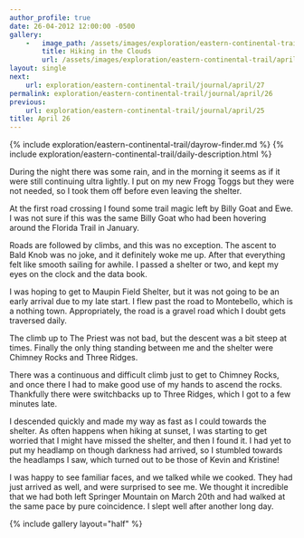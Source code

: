 ```yaml
---
author_profile: true
date: 26-04-2012 12:00:00 -0500
gallery:
    -   image_path: /assets/images/exploration/eastern-continental-trail/april/small/26-1.jpg
        title: Hiking in the Clouds
        url: /assets/images/exploration/eastern-continental-trail/april/large/26-1.jpg
layout: single
next:
    url: exploration/eastern-continental-trail/journal/april/27
permalink: exploration/eastern-continental-trail/journal/april/26
previous:
    url: exploration/eastern-continental-trail/journal/april/25
title: April 26
---
```

{% include exploration/eastern-continental-trail/dayrow-finder.md %}
{% include exploration/eastern-continental-trail/daily-description.html %}

During the night there was some rain, and in the morning it seems as if it were still continuing ultra lightly. I put on my new Frogg Toggs but they were not needed, so I took them off before even leaving the shelter.

At the first road crossing I found some trail magic left by Billy Goat and Ewe. I was not sure if this was the same Billy Goat who had been hovering around the Florida Trail in January.

Roads are followed by climbs, and this was no exception. The ascent to Bald Knob was no joke, and it definitely woke me up. After that everything felt like smooth sailing for awhile. I passed a shelter or two, and kept my eyes on the clock and the data book.

I was hoping to get to Maupin Field Shelter, but it was not going to be an early arrival due to my late start. I flew past the road to Montebello, which is a nothing town. Appropriately, the road is a gravel road which I doubt gets traversed daily.

The climb up to The Priest was not bad, but the descent was a bit steep at times. Finally the only thing standing between me and the shelter were Chimney Rocks and Three Ridges.

There was a continuous and difficult climb just to get to Chimney Rocks, and once there I had to make good use of my hands to ascend the rocks. Thankfully there were switchbacks up to Three Ridges, which I got to a few minutes late.

I descended quickly and made my way as fast as I could towards the shelter. As often happens when hiking at sunset, I was starting to get worried that I might have missed the shelter, and then I found it. I had yet to put my headlamp on though darkness had arrived, so I stumbled towards the headlamps I saw, which turned out to be those of Kevin and Kristine!

I was happy to see familiar faces, and we talked while we cooked. They had just arrived as well, and were surprised to see me. We thought it incredible that we had both left Springer Mountain on March 20th and had walked at the same pace by pure coincidence. I slept well after another long day.

{% include gallery layout="half" %}
